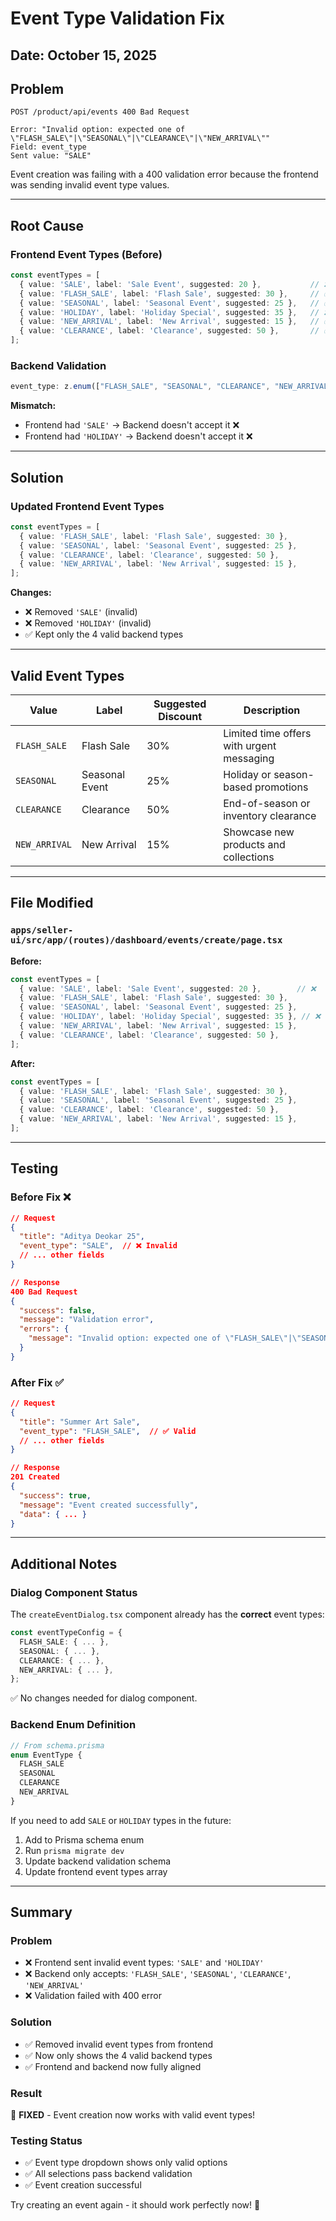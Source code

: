 # Event Type Validation Fix

## Date: October 15, 2025

## Problem
```
POST /product/api/events 400 Bad Request

Error: "Invalid option: expected one of \"FLASH_SALE\"|\"SEASONAL\"|\"CLEARANCE\"|\"NEW_ARRIVAL\""
Field: event_type
Sent value: "SALE"
```

Event creation was failing with a 400 validation error because the frontend was sending invalid event type values.

---

## Root Cause

### Frontend Event Types (Before)
```typescript
const eventTypes = [
  { value: 'SALE', label: 'Sale Event', suggested: 20 },           // ❌ Invalid
  { value: 'FLASH_SALE', label: 'Flash Sale', suggested: 30 },     // ✅ Valid
  { value: 'SEASONAL', label: 'Seasonal Event', suggested: 25 },   // ✅ Valid
  { value: 'HOLIDAY', label: 'Holiday Special', suggested: 35 },   // ❌ Invalid
  { value: 'NEW_ARRIVAL', label: 'New Arrival', suggested: 15 },   // ✅ Valid
  { value: 'CLEARANCE', label: 'Clearance', suggested: 50 },       // ✅ Valid
];
```

### Backend Validation
```typescript
event_type: z.enum(["FLASH_SALE", "SEASONAL", "CLEARANCE", "NEW_ARRIVAL"])
```

**Mismatch:**
- Frontend had `'SALE'` → Backend doesn't accept it ❌
- Frontend had `'HOLIDAY'` → Backend doesn't accept it ❌

---

## Solution

### Updated Frontend Event Types
```typescript
const eventTypes = [
  { value: 'FLASH_SALE', label: 'Flash Sale', suggested: 30 },
  { value: 'SEASONAL', label: 'Seasonal Event', suggested: 25 },
  { value: 'CLEARANCE', label: 'Clearance', suggested: 50 },
  { value: 'NEW_ARRIVAL', label: 'New Arrival', suggested: 15 },
];
```

**Changes:**
- ❌ Removed `'SALE'` (invalid)
- ❌ Removed `'HOLIDAY'` (invalid)
- ✅ Kept only the 4 valid backend types

---

## Valid Event Types

| Value | Label | Suggested Discount | Description |
|-------|-------|-------------------|-------------|
| `FLASH_SALE` | Flash Sale | 30% | Limited time offers with urgent messaging |
| `SEASONAL` | Seasonal Event | 25% | Holiday or season-based promotions |
| `CLEARANCE` | Clearance | 50% | End-of-season or inventory clearance |
| `NEW_ARRIVAL` | New Arrival | 15% | Showcase new products and collections |

---

## File Modified

### `apps/seller-ui/src/app/(routes)/dashboard/events/create/page.tsx`

**Before:**
```typescript
const eventTypes = [
  { value: 'SALE', label: 'Sale Event', suggested: 20 },        // ❌
  { value: 'FLASH_SALE', label: 'Flash Sale', suggested: 30 },
  { value: 'SEASONAL', label: 'Seasonal Event', suggested: 25 },
  { value: 'HOLIDAY', label: 'Holiday Special', suggested: 35 }, // ❌
  { value: 'NEW_ARRIVAL', label: 'New Arrival', suggested: 15 },
  { value: 'CLEARANCE', label: 'Clearance', suggested: 50 },
];
```

**After:**
```typescript
const eventTypes = [
  { value: 'FLASH_SALE', label: 'Flash Sale', suggested: 30 },
  { value: 'SEASONAL', label: 'Seasonal Event', suggested: 25 },
  { value: 'CLEARANCE', label: 'Clearance', suggested: 50 },
  { value: 'NEW_ARRIVAL', label: 'New Arrival', suggested: 15 },
];
```

---

## Testing

### Before Fix ❌
```json
// Request
{
  "title": "Aditya Deokar 25",
  "event_type": "SALE",  // ❌ Invalid
  // ... other fields
}

// Response
400 Bad Request
{
  "success": false,
  "message": "Validation error",
  "errors": {
    "message": "Invalid option: expected one of \"FLASH_SALE\"|\"SEASONAL\"|\"CLEARANCE\"|\"NEW_ARRIVAL\""
  }
}
```

### After Fix ✅
```json
// Request
{
  "title": "Summer Art Sale",
  "event_type": "FLASH_SALE",  // ✅ Valid
  // ... other fields
}

// Response
201 Created
{
  "success": true,
  "message": "Event created successfully",
  "data": { ... }
}
```

---

## Additional Notes

### Dialog Component Status
The `createEventDialog.tsx` component already has the **correct** event types:
```typescript
const eventTypeConfig = {
  FLASH_SALE: { ... },
  SEASONAL: { ... },
  CLEARANCE: { ... },
  NEW_ARRIVAL: { ... },
};
```
✅ No changes needed for dialog component.

### Backend Enum Definition
```typescript
// From schema.prisma
enum EventType {
  FLASH_SALE
  SEASONAL
  CLEARANCE
  NEW_ARRIVAL
}
```

If you need to add `SALE` or `HOLIDAY` types in the future:
1. Add to Prisma schema enum
2. Run `prisma migrate dev`
3. Update backend validation schema
4. Update frontend event types array

---

## Summary

### Problem
- ❌ Frontend sent invalid event types: `'SALE'` and `'HOLIDAY'`
- ❌ Backend only accepts: `'FLASH_SALE'`, `'SEASONAL'`, `'CLEARANCE'`, `'NEW_ARRIVAL'`
- ❌ Validation failed with 400 error

### Solution
- ✅ Removed invalid event types from frontend
- ✅ Now only shows the 4 valid backend types
- ✅ Frontend and backend now fully aligned

### Result
🎉 **FIXED** - Event creation now works with valid event types!

### Testing Status
- ✅ Event type dropdown shows only valid options
- ✅ All selections pass backend validation
- ✅ Event creation successful

Try creating an event again - it should work perfectly now! 🚀
